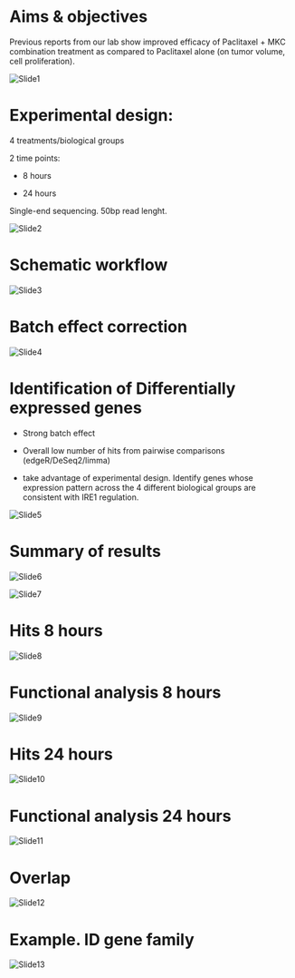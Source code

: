 # Aims & objectives
Previous reports from our lab show improved efficacy of Paclitaxel + MKC combination treatment as compared to Paclitaxel alone (on tumor volume, cell proliferation).

![Slide1](https://github.com/xaitorx/RNAseq_probando/blob/master/pics/Slide4.JPG)

# Experimental design:

4 treatments/biological groups

2 time points:

* 8 hours

* 24 hours

Single-end sequencing. 50bp read lenght.

![Slide2](https://github.com/xaitorx/RNAseq_probando/blob/master/pics/Slide5.JPG)

# Schematic workflow

![Slide3](https://github.com/xaitorx/RNAseq_probando/blob/master/pics/Slide7.JPG)

# Batch effect correction

![Slide4](https://github.com/xaitorx/RNAseq_probando/blob/master/pics/Slide8.JPG)

# Identification of Differentially expressed genes

* Strong batch effect

* Overall low number of hits from pairwise comparisons (edgeR/DeSeq2/limma)

* take advantage of experimental design. Identify genes whose expression pattern across the 4 different biological groups are consistent with IRE1 regulation. 

![Slide5](https://github.com/xaitorx/RNAseq_probando/blob/master/pics/Slide11.JPG)

# Summary of results

![Slide6](https://github.com/xaitorx/RNAseq_probando/blob/master/pics/Slide12.JPG)

![Slide7](https://github.com/xaitorx/RNAseq_probando/blob/master/pics/Slide13.JPG)

# Hits 8 hours

![Slide8](https://github.com/xaitorx/RNAseq_probando/blob/master/pics/Slide14.JPG)

# Functional analysis 8 hours

![Slide9](https://github.com/xaitorx/RNAseq_probando/blob/master/pics/Slide15.JPG)

# Hits 24 hours

![Slide10](https://github.com/xaitorx/RNAseq_probando/blob/master/pics/Slide17.JPG)

# Functional analysis 24 hours

![Slide11](https://github.com/xaitorx/RNAseq_probando/blob/master/pics/Slide18.JPG)

# Overlap

![Slide12](https://github.com/xaitorx/RNAseq_probando/blob/master/pics/Slide20.JPG)

# Example. ID gene family

![Slide13](https://github.com/xaitorx/RNAseq_probando/blob/master/pics/Slide38.JPG)

